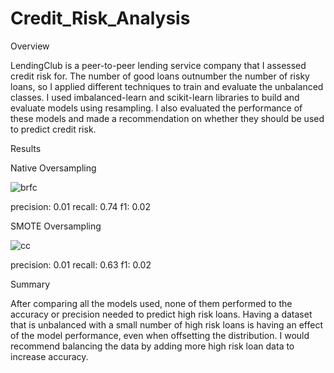 # Credit_Risk_Analysis
Overview

LendingClub is a peer-to-peer lending service company that I assessed credit risk for. The number of good loans outnumber the number of risky loans, so I applied different techniques to train and evaluate the unbalanced classes. I used imbalanced-learn and scikit-learn libraries to build and evaluate models using resampling. I also evaluated the performance of these models and made a recommendation on whether they should be used to predict credit risk.

Results

Native Oversampling

![brfc](https://user-images.githubusercontent.com/68204195/104789460-efa92180-5749-11eb-96e7-7066d6423de9.png)
 
precision: 0.01
recall: 0.74
f1: 0.02

SMOTE Oversampling

![cc](https://user-images.githubusercontent.com/68204195/104790026-3b0fff80-574b-11eb-8fce-1d1e8c275b78.png)


precision: 0.01
recall: 0.63
f1: 0.02

 
 
 


Summary

After comparing all the models used, none of them performed to the accuracy or precision needed to predict high risk loans. Having a dataset that is unbalanced with a small number of high risk loans is having an effect of the model performance, even when offsetting the distribution. I would recommend balancing the data by adding more high risk loan data to increase accuracy. 
